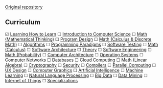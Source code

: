 [Original repository](https://github.com/open-source-society/computer-science#introduction-to-computer-science)

## Curriculum

☑ [Learning How to Learn](https://www.coursera.org/learn/learning-how-to-learn)
☐ [Introduction to Computer Science](#introduction-to-computer-science)
☐ [Math (Mathematical Thinking)](#math-mathematical-thinking)
☐ [Program Design](#program-design)
☐ [Math (Calculus & Discrete Math)](#math-calculus-and-discrete-math)
☐ [Algorithms](#algorithms)
☐ [Programming Paradigms](#programming-paradigms)
☐ [Software Testing](#software-testing)
☐ [Math (Calculus)](#math-calculus)
☐ [Software Architecture](#software-architecture)
☐ [Theory](#theory)
☐ [Software Engineering](#software-engineering)
☐ [Math (Probability)](#math-probability)
☐ [Computer Architecture](#computer-architecture)
☐ [Operating Systems](#operating-systems)
☐ [Computer Networks](#computer-networks)
☐ [Databases](#databases)
☐ [Cloud Computing](#cloud-computing)
☐ [Math (Linear Algebra)](#math-linear-algebra)
☐ [Cryptography](#cryptography)
☐ [Security](#security)
☐ [Compilers](#compilers)
☐ [Parallel Computing](#parallel-computing)
☐ [UX Design](#ux-design)
☐ [Computer Graphics](#computer-graphics)
☐ [Artificial Intelligence](#artificial-intelligence)
☐ [Machine Learning](#machine-learning)
☐ [Natural Language Processing](#natural-language-processing)
☐ [Big Data](#big-data)
☐ [Data Mining](#data-mining)
☐ [Internet of Things](#internet-of-things)
☐ [Specializations](#specializations)
